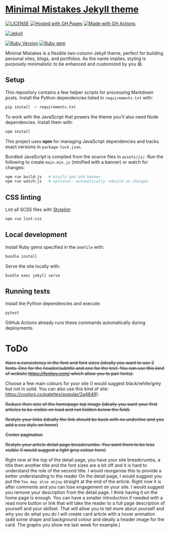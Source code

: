 # [Minimal Mistakes Jekyll theme](https://mmistakes.github.io/minimal-mistakes/)

[![LICENSE](https://img.shields.io/badge/license-MIT-blue.svg)](https://raw.githubusercontent.com/DiogoRibeiro7/DiogoRibeiro7.github.io/master/LICENSE)
[![Hosted with GH Pages](https://img.shields.io/badge/Hosted_with-GitHub_Pages-blue?logo=github&logoColor=white)](https://pages.github.com/)
[![Made with GH Actions](https://img.shields.io/badge/CI-GitHub_Actions-blue?logo=github-actions&logoColor=white)](https://github.com/features/actions)

[![Jekyll](https://img.shields.io/badge/jekyll-%3E%3D%204.3-blue.svg)](https://jekyllrb.com/)

[![Ruby Version](https://img.shields.io/badge/ruby-3.1-blue)](https://www.ruby-lang.org)
[![Ruby gem](https://img.shields.io/gem/v/minimal-mistakes-jekyll.svg)](https://rubygems.org/gems/minimal-mistakes-jekyll)


Minimal Mistakes is a flexible two-column Jekyll theme, perfect for building personal sites, blogs, and portfolios. As the name implies, styling is purposely minimalistic to be enhanced and customized by you :smile:.

## Setup

This repository contains a few helper scripts for processing Markdown posts.
Install the Python dependencies listed in `requirements.txt` with:

```bash
pip install -r requirements.txt
```

To work with the JavaScript that powers the theme you'll also need Node
dependencies. Install them with:

```bash
npm install
```

This project uses **npm** for managing JavaScript dependencies and tracks
exact versions in `package-lock.json`.

Bundled JavaScript is compiled from the source files in `assets/js/`. Run the
following to create `main.min.js` (minified with a banner) or watch for changes:

```bash
npm run build:js   # minify and add banner
npm run watch:js   # optional: automatically rebuild on changes
```

## CSS linting

Lint all SCSS files with [Stylelint](https://stylelint.io/):

```bash
npm run lint:css
```

## Local development

Install Ruby gems specified in the `Gemfile` with:

```bash
bundle install
```

Serve the site locally with:

```bash
bundle exec jekyll serve
```


## Running tests

Install the Python dependencies and execute:

```bash
pytest
```
GitHub Actions already runs these commands automatically during deployments.

# ToDo

~~Have a consistency in the font and font sizes (ideally you want to use 2 fonts. One for the header/subtitle and one for the text. You can use this kind of website https://fontjoy.com/ which allow you to pair fonts).~~

Choose a few main colours for your site (I would suggest black/white/grey but not in solid. You can also use this kind of site: https://coolors.co/palettes/popular/2a4849).

~~Reduce then size of the homepage top image (ideally you want your first articles to be visible on load and not hidden below the fold).~~

~~Restyle your links (ideally the link should be back with no underline and you add a css style on hover)~~

~~Center pagination~~

~~Restyle your article detail page breadcrumbs. You want them to be less visible (I would suggest a light grey colour here)~~

Right now at the top of the detail page, you have your site breadcrumbs, a title then another title and the font sizes are a bit off and it is hard to understand the role of the second title. I would reorganise this to provide a better understanding to the reader
On the detail page, I would suggest you put the `You may also enjoy` straight at the end of the article. Right now it is after comments and you can lose engagement on your site.
I would suggest you remove your description from the detail page. I think having it on the home page is enough. You can have a smaller introduction if needed with a read more button or link that will take the reader to a full page description of yourself and your skillset. That will allow you to tell more about yourself and why you do what you do
I will create card article with a hover animation (add some shape and background colour and ideally a header image for the card. The graphs you show me last week for example.)
